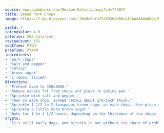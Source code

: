 ```yaml
---
source: www.cookbooks.com/Recipe-Details.aspx?id=742037
title: Baked Pork Chops
image: https://1.bp.blogspot.com/-2Nw8c0urvZI/YA2HwVBOrwI/AAAAAAAABgc/hcoCuYbLRGghREWYfHLERS8jzKEXzVPXwCLcBGAsYHQ/s154/14.png

yield: 5
ratingValue: 4.6
calories: 262 calories
reviewCount: 155
cookTime: PT0H
prepTime: PT44M
ingredients:
- "pork chops"
- "salt and pepper"
- "catsup"
- "brown sugar"
- "1 lemon, sliced"
directions:
- "Preheat oven to 350u00b0."
- "Remove excess fat from chops and place in baking pan."
- "Sprinkle with salt and pepper."
- "Then on each chop, spread catsup about 1/8-inch thick."
- "Sprinkle 1 1/2 to 2 teaspoons brown sugar on each chop, then place a slice of lemon on each chop."
- "Sprinkle a little more brown sugar."
- "Bake for 1 to 1 1/2 hours, depending on the thickness of the chops, basting occasionally."
crypto:
- "It's still early days, and bitcoin is not without its share of problems."
---
```

